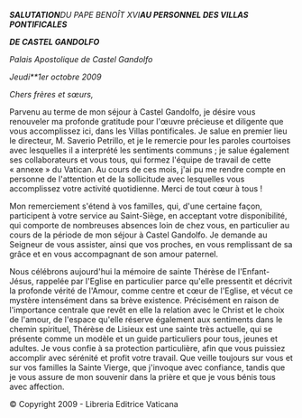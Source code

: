 ***SALUTATION****DU PAPE BENOÎT XVI****AU PERSONNEL DES VILLAS PONTIFICALES***

***DE CASTEL GANDOLFO***

*Palais Apostolique de Castel Gandolfo*

*Jeudi**1er octobre 2009*

*Chers frères et sœurs,*

Parvenu au terme de mon séjour à Castel Gandolfo, je désire vous renouveler ma profonde gratitude pour l'œuvre précieuse et diligente que vous accomplissez ici, dans les Villas pontificales. Je salue en premier lieu le directeur, M. Saverio Petrillo, et je le remercie pour les paroles courtoises avec lesquelles il a interprété les sentiments communs ; je salue également ses collaborateurs et vous tous, qui formez l'équipe de travail de cette « annexe » du Vatican. Au cours de ces mois, j'ai pu me rendre compte en personne de l'attention et de la sollicitude avec lesquelles vous accomplissez votre activité quotidienne. Merci de tout cœur à tous !

Mon remerciement s'étend à vos familles, qui, d'une certaine façon, participent à votre service au Saint-Siège, en acceptant votre disponibilité, qui comporte de nombreuses absences loin de chez vous, en particulier au cours de la période de mon séjour à Castel Gandolfo. Je demande au Seigneur de vous assister, ainsi que vos proches, en vous remplissant de sa grâce et en vous accompagnant de son amour paternel.

Nous célébrons aujourd'hui la mémoire de sainte Thérèse de l'Enfant-Jésus, rappelée par l'Eglise en particulier parce qu'elle pressentit et décrivit la profonde vérité de l'Amour, comme centre et cœur de l'Eglise, et vécut ce mystère intensément dans sa brève existence. Précisément en raison de l'importance centrale que revêt en elle la relation avec le Christ et le choix de l'amour, de l'espace qu'elle réserve également aux sentiments dans le chemin spirituel, Thérèse de Lisieux est une sainte très actuelle, qui se présente comme un modèle et un guide particuliers pour tous, jeunes et adultes. Je vous confie à sa protection particulière, afin que vous puissiez accomplir avec sérénité et profit votre travail. Que veille toujours sur vous et sur vos familles la Sainte Vierge, que j'invoque avec confiance, tandis que je vous assure de mon souvenir dans la prière et que je vous bénis tous avec affection.

© Copyright 2009 - Libreria Editrice Vaticana